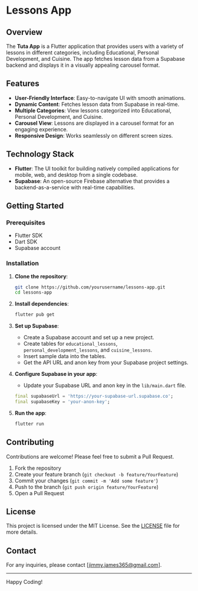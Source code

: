 
# Lessons App

## Overview

The **Tuta App** is a Flutter application that provides users with a variety of lessons in different categories, including Educational, Personal Development, and Cuisine. The app fetches lesson data from a Supabase backend and displays it in a visually appealing carousel format.

## Features

- **User-Friendly Interface**: Easy-to-navigate UI with smooth animations.
- **Dynamic Content**: Fetches lesson data from Supabase in real-time.
- **Multiple Categories**: View lessons categorized into Educational, Personal Development, and Cuisine.
- **Carousel View**: Lessons are displayed in a carousel format for an engaging experience.
- **Responsive Design**: Works seamlessly on different screen sizes.

## Technology Stack

- **Flutter**: The UI toolkit for building natively compiled applications for mobile, web, and desktop from a single codebase.
- **Supabase**: An open-source Firebase alternative that provides a backend-as-a-service with real-time capabilities.

## Getting Started

### Prerequisites

- Flutter SDK
- Dart SDK
- Supabase account

### Installation

1. **Clone the repository**:
   ```bash
   git clone https://github.com/yourusername/lessons-app.git
   cd lessons-app
   ```

2. **Install dependencies**:
   ```bash
   flutter pub get
   ```

3. **Set up Supabase**:
   - Create a Supabase account and set up a new project.
   - Create tables for `educational_lessons`, `personal_development_lessons`, and `cuisine_lessons`.
   - Insert sample data into the tables.
   - Get the API URL and anon key from your Supabase project settings.

4. **Configure Supabase in your app**:
   - Update your Supabase URL and anon key in the `lib/main.dart` file.

   ```dart
   final supabaseUrl = 'https://your-supabase-url.supabase.co';
   final supabaseKey = 'your-anon-key';
   ```

5. **Run the app**:
   ```bash
   flutter run
   ```


## Contributing

Contributions are welcome! Please feel free to submit a Pull Request.

1. Fork the repository
2. Create your feature branch (`git checkout -b feature/YourFeature`)
3. Commit your changes (`git commit -m 'Add some feature'`)
4. Push to the branch (`git push origin feature/YourFeature`)
5. Open a Pull Request

## License

This project is licensed under the MIT License. See the [LICENSE](LICENSE) file for more details.

## Contact

For any inquiries, please contact [jimmy.james365@gmail.com].

---

Happy Coding!
```

